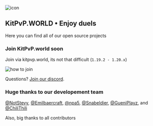   ![icon](https://avatars.githubusercontent.com/u/131176467?s=200&v=4)
  ## KitPvP.WORLD • Enjoy duels

Here you can find all of our open source projects

### Join KitPvP.world soon

Join via kitpvp.world, its not that difficult (`1.19.2 - 1.20.x`)

![how to join](https://i.imgur.com/kitpvp.gif)

Questions? [Join our discord](https://dc.kitpvp.world).

### Huge thanks to our developement team

[@NotStevy](https://github.com/Command435-CRM), [@Emilbaercraft](https://github.com/Emilbaercraft), [@npa5](https://github.com/npa5), [@Snabeldier](https://github.com/Snabeldier), [@GueniPlayz](https://github.com/GueniPlayz), and [@ChiliThili](https://github.com/ChiliThili)

Also, big thanks to all contributors

